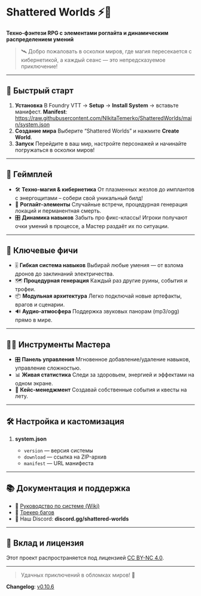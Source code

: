 # Shattered Worlds ⚡️🌌

**Техно-фэнтези RPG с элементами роглайта и динамическим распределением умений**

> 🛰️ Добро пожаловать в осколки миров, где магия пересекается с кибернетикой, а каждый сеанс — это непредсказуемое приключение!

---

## 🚀 Быстрый старт

1. **Установка**
   В Foundry VTT → **Setup** → **Install System** → вставьте манифест.
   **Manifest**: https://raw.githubusercontent.com/NIkitaTemerko/ShatteredWorlds/main/system.json
2. **Создание мира**
   Выберите “Shattered Worlds” и нажмите **Create World**.
3. **Запуск**
   Перейдите в ваш мир, настройте персонажей и начинайте погружаться в осколки миров!

---

## 🎲 Геймплей

* 🛠 **Техно-магия & кибернетика**
  От плазменных жезлов до имплантов с энергощитами – собери свой уникальный билд!
* 🔄 **Роглайт-элементы**
  Случайные встречи, процедурная генерация локаций и перманентная смерть.
* 🎛 **Динамика навыков**
  Забыть про фикс-классы! Игроки получают очки умений в процессе, а Мастер раздаёт их по ситуации.

---

## 🌟 Ключевые фичи

* 🎚 **Гибкая система навыков**
  Выбирай любые умения — от взлома дронов до заклинаний электричества.
* 🗺 **Процедурная генерация**
  Каждый раз другие руины, события и трофеи.
* 📦 **Модульная архитектура**
  Легко подключай новые артефакты, врагов и сценарии.
* 🔊 **Аудио-атмосфера**
  Поддержка звуковых панорам (mp3/ogg) прямо в мире.

---

## 🧙‍♂️ Инструменты Мастера

* 🎛 **Панель управления**
  Мгновенное добавление/удаление навыков, управление сложностью.
* 📊 **Живая статистика**
  Следи за здоровьем, энергией и эффектами на одном экране.
* 📝 **Кейс-менеджмент**
  Создавай собственные события и квесты на лету.

---

## 🛠 Настройка и кастомизация

1. **system.json**

   * `version` — версия системы
   * `download` — ссылка на ZIP-архив
   * `manifest` — URL манифеста

---

## 📚 Документация и поддержка

* 📖 [Руководство по системе (Wiki)](https://github.com/NIkitaTemerko/ShatteredWorlds/wiki)
* 🐞 [Трекер багов](https://github.com/NIkitaTemerko/ShatteredWorlds/issues)
* 💬 Наш Discord: **discord.gg/shattered-worlds**

---

## 🤝 Вклад и лицензия

Этот проект распространяется под лицензией
[CC BY-NC 4.0](https://creativecommons.org/licenses/by-nc/4.0/).

---

> Удачных приключений в обломках миров! 🚀

<!-- manifest-start -->
**Changelog**: [v0.10.6](https://github.com/NIkitaTemerko/ShatteredWorlds/releases/tag/v0.10.6)
<!-- manifest-end -->
